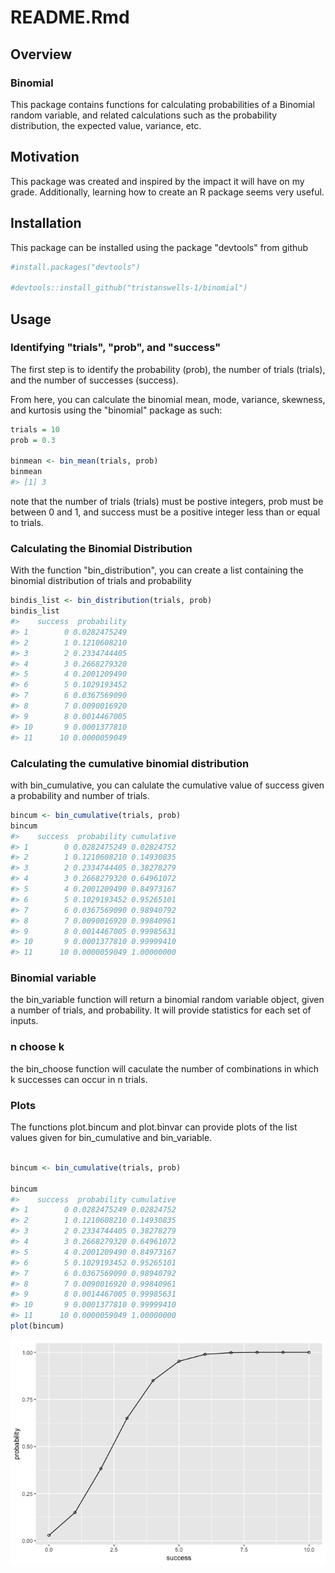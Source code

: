 README.Rmd
================

Overview
--------

### Binomial

This package contains functions for calculating probabilities of a Binomial random variable, and related calculations such as the probability distribution, the expected value, variance, etc.

Motivation
----------

This package was created and inspired by the impact it will have on my grade. Additionally, learning how to create an R package seems very useful.

Installation
------------

This package can be installed using the package "devtools" from github

``` r
#install.packages("devtools")

#devtools::install_github("tristanswells-1/binomial")
```

Usage
-----

### Identifying "trials", "prob", and "success"

The first step is to identify the probability (prob), the number of trials (trials), and the number of successes (success).

From here, you can calculate the binomial mean, mode, variance, skewness, and kurtosis using the "binomial" package as such:

``` r
trials = 10
prob = 0.3

binmean <- bin_mean(trials, prob)
binmean
#> [1] 3
```

note that the number of trials (trials) must be postive integers, prob must be between 0 and 1, and success must be a positive integer less than or equal to trials.

### Calculating the Binomial Distribution

With the function "bin\_distribution", you can create a list containing the binomial distribution of trials and probability

``` r
bindis_list <- bin_distribution(trials, prob)
bindis_list
#>    success  probability
#> 1        0 0.0282475249
#> 2        1 0.1210608210
#> 3        2 0.2334744405
#> 4        3 0.2668279320
#> 5        4 0.2001209490
#> 6        5 0.1029193452
#> 7        6 0.0367569090
#> 8        7 0.0090016920
#> 9        8 0.0014467005
#> 10       9 0.0001377810
#> 11      10 0.0000059049
```

### Calculating the cumulative binomial distribution

with bin\_cumulative, you can calulate the cumulative value of success given a probability and number of trials.

``` r
bincum <- bin_cumulative(trials, prob)
bincum
#>    success  probability cumulative
#> 1        0 0.0282475249 0.02824752
#> 2        1 0.1210608210 0.14930835
#> 3        2 0.2334744405 0.38278279
#> 4        3 0.2668279320 0.64961072
#> 5        4 0.2001209490 0.84973167
#> 6        5 0.1029193452 0.95265101
#> 7        6 0.0367569090 0.98940792
#> 8        7 0.0090016920 0.99840961
#> 9        8 0.0014467005 0.99985631
#> 10       9 0.0001377810 0.99999410
#> 11      10 0.0000059049 1.00000000
```

### Binomial variable

the bin\_variable function will return a binomial random variable object, given a number of trials, and probability. It will provide statistics for each set of inputs.

### n choose k

the bin\_choose function will caculate the number of combinations in which k successes can occur in n trials.

### Plots

The functions plot.bincum and plot.binvar can provide plots of the list values given for bin\_cumulative and bin\_variable.

``` r

bincum <- bin_cumulative(trials, prob)

bincum
#>    success  probability cumulative
#> 1        0 0.0282475249 0.02824752
#> 2        1 0.1210608210 0.14930835
#> 3        2 0.2334744405 0.38278279
#> 4        3 0.2668279320 0.64961072
#> 5        4 0.2001209490 0.84973167
#> 6        5 0.1029193452 0.95265101
#> 7        6 0.0367569090 0.98940792
#> 8        7 0.0090016920 0.99840961
#> 9        8 0.0014467005 0.99985631
#> 10       9 0.0001377810 0.99999410
#> 11      10 0.0000059049 1.00000000
plot(bincum)
```

![](README-unnamed-chunk-5-1.png)

